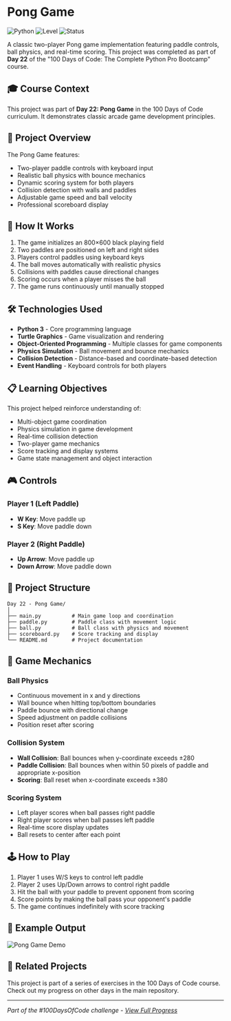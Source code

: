 # Pong Game

![Python](https://img.shields.io/badge/Python-3-blue?style=for-the-badge)
![Level](https://img.shields.io/badge/Level-Intermediate-orange?style=for-the-badge)
![Status](https://img.shields.io/badge/Status-Complete-brightgreen?style=for-the-badge)

A classic two-player Pong game implementation featuring paddle controls, ball physics, and real-time scoring. This project was completed as part of **Day 22** of the "100 Days of Code: The Complete Python Pro Bootcamp" course.

## 🎓 Course Context

This project was part of **Day 22: Pong Game** in the 100 Days of Code curriculum. It demonstrates classic arcade game development principles.

## 🎯 Project Overview

The Pong Game features:
- Two-player paddle controls with keyboard input
- Realistic ball physics with bounce mechanics
- Dynamic scoring system for both players
- Collision detection with walls and paddles
- Adjustable game speed and ball velocity
- Professional scoreboard display

## 🚀 How It Works

1. The game initializes an 800×600 black playing field
2. Two paddles are positioned on left and right sides
3. Players control paddles using keyboard keys
4. The ball moves automatically with realistic physics
5. Collisions with paddles cause directional changes
6. Scoring occurs when a player misses the ball
7. The game runs continuously until manually stopped

## 🛠️ Technologies Used

- **Python 3** - Core programming language
- **Turtle Graphics** - Game visualization and rendering
- **Object-Oriented Programming** - Multiple classes for game components
- **Physics Simulation** - Ball movement and bounce mechanics
- **Collision Detection** - Distance-based and coordinate-based detection
- **Event Handling** - Keyboard controls for both players

## 📋 Learning Objectives

This project helped reinforce understanding of:
- Multi-object game coordination
- Physics simulation in game development
- Real-time collision detection
- Two-player game mechanics
- Score tracking and display systems
- Game state management and object interaction

## 🎮 Controls

### Player 1 (Left Paddle)
- **W Key**: Move paddle up
- **S Key**: Move paddle down

### Player 2 (Right Paddle)  
- **Up Arrow**: Move paddle up
- **Down Arrow**: Move paddle down

## 📁 Project Structure

```
Day 22 - Pong Game/
│
├── main.py          # Main game loop and coordination
├── paddle.py        # Paddle class with movement logic
├── ball.py          # Ball class with physics and movement
├── scoreboard.py    # Score tracking and display
└── README.md        # Project documentation
```

## 🎯 Game Mechanics

### Ball Physics
- Continuous movement in x and y directions
- Wall bounce when hitting top/bottom boundaries
- Paddle bounce with directional change
- Speed adjustment on paddle collisions
- Position reset after scoring

### Collision System
- **Wall Collision**: Ball bounces when y-coordinate exceeds ±280
- **Paddle Collision**: Ball bounces when within 50 pixels of paddle and appropriate x-position
- **Scoring**: Ball reset when x-coordinate exceeds ±380

### Scoring System
- Left player scores when ball passes right paddle
- Right player scores when ball passes left paddle  
- Real-time score display updates
- Ball resets to center after each point

## 🕹️ How to Play

1. Player 1 uses W/S keys to control left paddle
2. Player 2 uses Up/Down arrows to control right paddle
3. Hit the ball with your paddle to prevent opponent from scoring
4. Score points by making the ball pass your opponent's paddle
5. The game continues indefinitely with score tracking

## 📝 Example Output
![Pong Game Demo](https://github.com/user-attachments/assets/cb790db8-3173-47f0-b275-ac111bbfc4a6)

## 🔄 Related Projects

This project is part of a series of exercises in the 100 Days of Code course. Check out my progress on other days in the main repository.

---

*Part of the #100DaysOfCode challenge - [View Full Progress](https://github.com/evncosta/100-Days-of-Code)*
